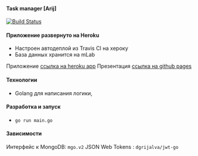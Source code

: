 #### Task manager [Arij]

[![Build Status](https://travis-ci.org/DVI-GI-2017/Jira__backend.svg?branch=develop)](https://travis-ci.org/DVI-GI-2017/Jira__backend)

#### Приложение развернуто на Heroku

- Настроен автодеплой из Travis CI на хероку
- База данных хранится на mLab

Приложение [ссылка на heroku app](https://jira-clone.herokuapp.com)
Презентация [ссылка на github pages](https://dvi-gi-2017.github.io/Jira__presentation/)

#### Технологии
- Golang для написания логики,

#### Разработка и запуск
- `go run main.go`

#### Зависимости
Интерфейс к MongoDB: `mgo.v2` 
JSON Web Tokens : `dgrijalva/jwt-go` 
